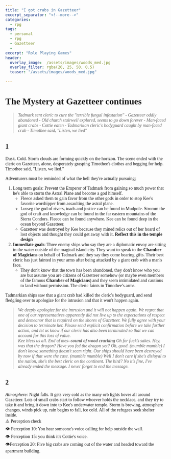 ```yaml
---
title: "I got crabs in Gazetteer"
excerpt_separator: "<!--more-->"
categories:
  - rpg
tags:
  - personal
  - rpg
  - Gazetteer
  - 
excerpt: "Role Playing Games"
header:
  overlay_image:  /assets/images/woods_med.jpg
  overlay_filter: rgba(20, 25, 50, 0.5)
  teaser: "/assets/images/woods_med.jpg"

---
```

<body style="font-family: serif">

# The Mystery at Gazetteer continues
>*Tadmark sent cleric to cure the "terrible fungal infestation" - Gazetteer oddly abandoned - Old church stairwell explored, seems to go down forever - Man-faced giant crabs - Cottie eaten - Tadmarkian cleric's bodyguard caught by man-faced crab - Timothee said, "Listen, we lied"*
## 1
Dusk. Cold. Storm clouds are forming quickly on the horizon. The scene ended with the cleric on Gazetteer, alone, desperately grasping Timothee's clothes and begging for help. Timothee said, "Listen, we lied."

Adventurers must be reminded of what the hell they're actually pursuing; 
1. Long term goals: Prevent the Emperor of Tadmark from gaining so much power that he's able to storm the Astral Plane and become a god himself. 
   * Fleece asked them to gain favor from the other gods in order to stop Kee's favorite worshipper from assaulting the astral plane. 
   * Lusseg the god of rivers, toads and justice can be found in Mudpole. Stromm the god of craft and knowledge can be found in the far eastern mountains of the Sierra Condors. Fleece can be found anywhere. Kee can be found deep in the ocean beyond Gazetteer.
   * Gazetteer was destroyed by Kee because they mined relics out of her hoard of lost objects and thought they could get away with it. **Reflect this in the temple design**
2. **Immediate goals**: Three enemy ships who say they are a diplomatic envoy are sitting in the water outside of the magical island city. They want to speak to the **Chamber of Magicians** on behalf of Tadmark and they say they come bearing gifts. Their best cleric has just fainted in your arms after being attacked by a giant crab with a man's face. 
     * They don't know that the town has been abandoned, they don't know who you are but assume you are citizens of Gazetteer somehow (or maybe even members of the famous **Chamber of Magicians**) and they seem intimidated and cautious to land without permission. 
The cleric faints in Timothee's arms.

Tadmarkian ships saw that a giant crab had killed the cleric's bodyguard, and send fledgling over to apologize for the intrusion and that it won't happen again.
>*We deeply apologize for the intrusion and it will not happen again. We regret that one of our representatives apparently did not live up to the expectations of respect and demeanor that is required on the shores of Gazetteer. We fully agree with your decision to terminate her. Please send explicit confirmation before we take further action, and let us know if our cleric has also been terminated so that we can account for this loss of value.  
>Kee bless us all. End of mes--**sound of wood cracking**  Oh for fuck's sakes. Hey, was that the dragon? Have you fed the dragon yet? Oh, good. (*mumble mumble*) I don't know, something doesn't seem right. Our ships should have been destroyed by now if that were the case. (*mumble mumble*) Well I don't care if she's disloyal to the nation, she's the best cleric on the continent.  The bird? No it's fine, I've already ended the message. I never forget to end the message.*

## 2
*Atmosphere:* Night falls. It gets very cold as the many orb lights hover all around Gazetteer. Lots of small crabs start to follow whoever holds the necklace, and they try to take it and bring it down into to Kee's underwater temple. Storm is brewing, atmosphere changes, winds pick up, rain begins to fall, ice cold. All of the refugees seek shelter inside.  
:warning: Perception check  
:eye: Perception 10: You hear someone's voice calling for help outside the wall.  
:eye: Perception 15: you think it's Cottie's voice.  
:eye:Perception 20: Five big crabs are coming out of the water and headed toward the apartment building. 

</body>